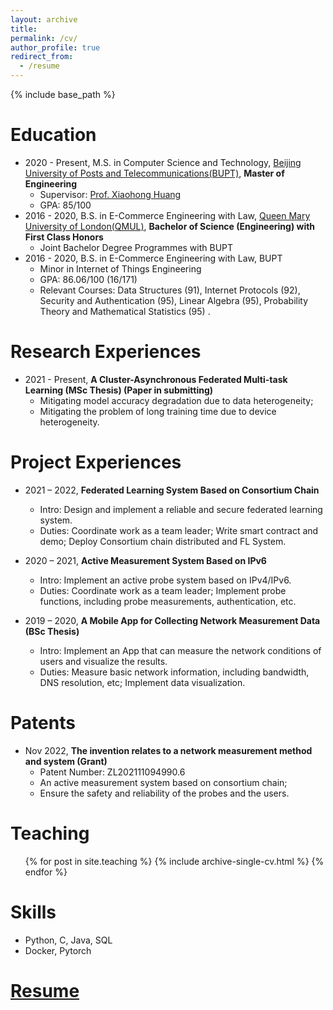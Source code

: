 ```yaml
---
layout: archive
title: 
permalink: /cv/
author_profile: true
redirect_from:
  - /resume
---
```


{% include base_path %}

Education
======
* 2020 - Present, M.S. in Computer Science and Technology, [Beijing University of Posts and Telecommunications(BUPT)](https://en.wikipedia.org/wiki/Beijing_University_of_Posts_and_Telecommunications), **Master of Engineering**
  * Supervisor: [Prof. Xiaohong Huang](https://ieeexplore.ieee.org/author/37281300600) 
  * GPA: 85/100
* 2016 - 2020, B.S. in E-Commerce Engineering with Law, [Queen Mary University of London(QMUL)](https://www.qmul.ac.uk/), **Bachelor of Science (Engineering) with First Class Honors**
  * Joint Bachelor Degree Programmes with BUPT
* 2016 - 2020, B.S. in E-Commerce Engineering with Law, BUPT
  * Minor in Internet of Things Engineering
  * GPA: 86.06/100 (16/171)
  * Relevant Courses: Data Structures (91), Internet Protocols (92), Security and Authentication (95), 
                      Linear Algebra (95), Probability Theory and Mathematical Statistics (95) .

Research Experiences
======
* 2021 - Present, **A Cluster-Asynchronous Federated Multi-task Learning
(MSc Thesis) (Paper in submitting)**
  * Mitigating model accuracy degradation due to data heterogeneity;
  * Mitigating the problem of long training time due to device heterogeneity.

Project Experiences
======
* 2021 – 2022, **Federated Learning System Based on Consortium Chain**
  * Intro: Design and implement a reliable and secure federated learning system.
  * Duties: Coordinate work as a team leader; Write smart contract and demo; Deploy Consortium chain distributed and FL System.
  
* 2020 – 2021, **Active Measurement System Based on IPv6**
  * Intro: Implement an active probe system based on IPv4/IPv6.
  * Duties: Coordinate work as a team leader; Implement probe functions, including probe measurements, authentication, etc.

* 2019 – 2020, **A Mobile App for Collecting Network Measurement Data (BSc Thesis)**
  * Intro: Implement an App that can measure the network conditions of users and visualize the results.
  *	Duties: Measure basic network information, including bandwidth, DNS resolution, etc; Implement data visualization.

Patents
======
* Nov 2022, **The invention relates to a network measurement method and system (Grant)**
  * Patent Number: ZL202111094990.6
  * An active measurement system based on consortium chain;
  * Ensure the safety and reliability of the probes and the users.

Teaching
======
  <ul>{% for post in site.teaching %}
    {% include archive-single-cv.html %}
  {% endfor %}</ul>

Skills
======
* Python, C, Java, SQL
* Docker, Pytorch
  
[Resume](../files/Yuqi_Zhao_CV.pdf)
======

<!-- Publications
======
  <ul>{% for post in site.publications %}
    {% include archive-single-cv.html %}
  {% endfor %}</ul>
  
Talks
======
  <ul>{% for post in site.talks %}
    {% include archive-single-talk-cv.html %}
  {% endfor %}</ul> -->
  

  
<!-- Service and leadership
======
* Currently signed in to 43 different slack teams -->
